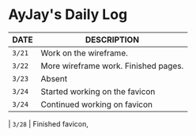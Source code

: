 # AyJay's Daily Log

| DATE   | DESCRIPTION                                                                 |
| ------ | --------------------------------------------------------------------------- |
| `3/21` | Work on the wireframe.                                                      |
| `3/22` | More wireframe work. Finished pages.                                        |
| `3/23` | Absent                                                                      |
| `3/24` | Started working on the favicon                                              |
| `3/24` | Continued working on favicon                                                |

| `3/28` | Finished favicon, 